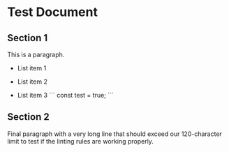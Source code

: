 # Test Document

## Section 1

This is a paragraph.

- List item 1

- List item 2

- List item 3
\`\`\`
const test = true;
\`\`\`

## Section 2

Final paragraph with a very long line that should exceed our 120-character limit to test if the linting rules are working properly.
